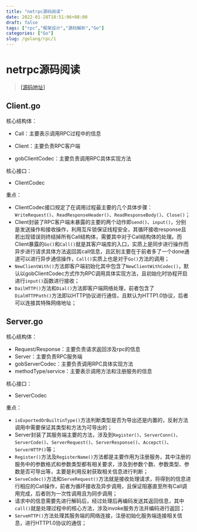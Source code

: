 ```yaml
---
title: "netrpc源码阅读"
date: 2022-01-28T18:51:06+08:00
draft: false
tags: ["rpc","框架设计","源码解析","Go"]
categories: ["Go"]
slug: /golang/rpc/1
---
```



# netrpc源码阅读

> [[源码地址]](https://github.com/golang/go/tree/master/src/net/rpc)


## Client.go

核心结构体：

- Call：主要表示调用RPC过程中的信息
- Client：主要负责RPC客户端

- gobClientCodec：主要负责调用RPC具体实现方法

核心接口：

- ClientCodec

重点：

- ClientCodec接口规定了在调用过程最主要的几个具体步骤：`WriteRequest()`、`ReadResponseHeader()`、`ReadResponseBody()`、`Close()`；
- Client封装了RPC客户端未暴露的主要的两个动作即`send()`、`input()`，分别是发送操作和接收操作，利用互斥锁保证线程安全，其循环接收response且若出现错误则终结掉所有Call结构体，需要其中对于Call结构体的处理。而Client暴露的`Go()`和`Call()`就是其客户端库的入口，实质上是同步进行操作而异步进行请求具体方法返回其call信息，且区别主要在于前者多了一个done通道可以进行异步通信操作，`Call()`实质上也是对于`Go()`方法的调用；
- `NewClientWith()`方法即客户端初始化其中包含了`NewClientWithCodec()`，默认以gobClientCodec方式作为RPC调用具体实现方法，且初始化时协程开启进行`input()`函数进行接收；
- `DailHTTP()`方法和`Dial()`方法即客户端网络处理，前者包含了`DialHTTPPath()`方法即以HTTP协议进行通信，且默认为HTTP1.0协议，后者可以连接其特殊网络地址；

## Server.go

核心结构体：

- Request/Response：主要负责请求返回涉及rpc的信息
- Server：主要负责RPC服务端
- gobServerCodec：主要负责调用RPC具体实现方法
- methodType/service：主要表示调用方法和注册服务的信息

核心接口：

- ServerCodec

重点：

- `isExportedOrBuiltinType()`方法判断类型是否为导出还是内置的，反射方法调用中需要保证其类型和方法为可导出的；
- Server封装了其服务端主要的方法，涉及到`Register()`、`ServerConn()`、`ServerCode()`、`ServerRequest()`、`ServerResponse()`、`Accepct()`、`ServerHTTP()`等；
- `Register()`方法及`RegisterName()`方法都是主要作用为注册服务，其中注册的服务中的参数格式和参数类型都有相关要求，涉及到参数个数、参数类型、参数是否可导出等，主要是利用反射获取相关信息进行判断；
- `ServeCodec()`方法和`ServeRequest()`方法就是接收处理请求，将得到的信息进行相应的Call操作，前者为循环接收及异步调用，且保证阻塞直至所有Call调用完成，后者则为一次性调用且为同步调用；
- 请求中的信息需要先进行解码后，经过处理后再编码发送其返回信息，其中`call()`就是处理过程中的核心方法，涉及invoke服务方法并编码进行返回；
- `ServeHTTP()`方法处理其服务端的网络连接，注册初始化服务端连接相关信息，进行HTTP1.0协议的通信；